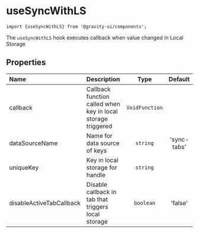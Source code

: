<!--GITHUB_BLOCK-->

# useSyncWithLS

<!--/GITHUB_BLOCK-->

```tsx
import {useSyncWithLS} from '@gravity-ui/components';
```

The `useSyncWithLS` hook executes callback when value changed in Local Storage

## Properties

| Name                     | Description                                                  |      Type      |   Default   |
| :----------------------- | :----------------------------------------------------------- | :------------: | :---------: |
| callback                 | Callback function called when key in local storage triggered | `VoidFunction` |             |
| dataSourceName           | Name for data source of keys                                 |    `string`    | 'sync-tabs' |
| uniqueKey                | Key in local storage for handle                              |    `string`    |             |
| disableActiveTabCallback | Disable callback in tab that triggers local storage          |   `boolean`    |   'false'   |
